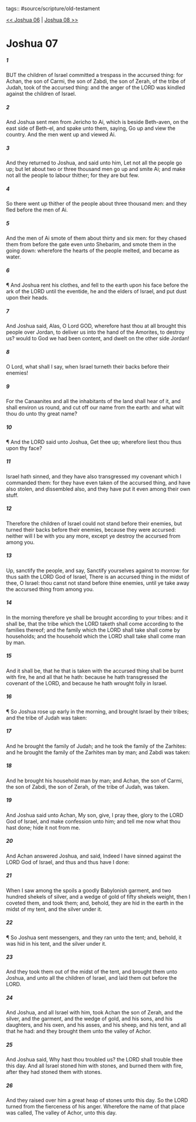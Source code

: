 tags:: #source/scripture/old-testament

[<< Joshua 06](/old-testament/06_Joshua/Joshua_06.md) | [Joshua 08 >>](/old-testament/06_Joshua/Joshua_08.md)

# Joshua 07

##### 1

BUT the children of Israel committed a trespass in the accursed thing: for Achan, the son of Carmi, the son of Zabdi, the son of Zerah, of the tribe of Judah, took of the accursed thing: and the anger of the LORD was kindled against the children of Israel.

##### 2

And Joshua sent men from Jericho to Ai, which is beside Beth-aven, on the east side of Beth-el, and spake unto them, saying, Go up and view the country. And the men went up and viewed Ai.

##### 3

And they returned to Joshua, and said unto him, Let not all the people go up; but let about two or three thousand men go up and smite Ai; and make not all the people to labour thither; for they are but few.

##### 4

So there went up thither of the people about three thousand men: and they fled before the men of Ai.

##### 5

And the men of Ai smote of them about thirty and six men: for they chased them from before the gate even unto Shebarim, and smote them in the going down: wherefore the hearts of the people melted, and became as water.

##### 6

¶ And Joshua rent his clothes, and fell to the earth upon his face before the ark of the LORD until the eventide, he and the elders of Israel, and put dust upon their heads.

##### 7

And Joshua said, Alas, O Lord GOD, wherefore hast thou at all brought this people over Jordan, to deliver us into the hand of the Amorites, to destroy us? would to God we had been content, and dwelt on the other side Jordan!

##### 8

O Lord, what shall I say, when Israel turneth their backs before their enemies!

##### 9

For the Canaanites and all the inhabitants of the land shall hear of it, and shall environ us round, and cut off our name from the earth: and what wilt thou do unto thy great name?

##### 10

¶ And the LORD said unto Joshua, Get thee up; wherefore liest thou thus upon thy face?

##### 11

Israel hath sinned, and they have also transgressed my covenant which I commanded them: for they have even taken of the accursed thing, and have also stolen, and dissembled also, and they have put it even among their own stuff.

##### 12

Therefore the children of Israel could not stand before their enemies, but turned their backs before their enemies, because they were accursed: neither will I be with you any more, except ye destroy the accursed from among you.

##### 13

Up, sanctify the people, and say, Sanctify yourselves against to morrow: for thus saith the LORD God of Israel, There is an accursed thing in the midst of thee, O Israel: thou canst not stand before thine enemies, until ye take away the accursed thing from among you.

##### 14

In the morning therefore ye shall be brought according to your tribes: and it shall be, that the tribe which the LORD taketh shall come according to the families thereof; and the family which the LORD shall take shall come by households; and the household which the LORD shall take shall come man by man.

##### 15

And it shall be, that he that is taken with the accursed thing shall be burnt with fire, he and all that he hath: because he hath transgressed the covenant of the LORD, and because he hath wrought folly in Israel.

##### 16

¶ So Joshua rose up early in the morning, and brought Israel by their tribes; and the tribe of Judah was taken:

##### 17

And he brought the family of Judah; and he took the family of the Zarhites: and he brought the family of the Zarhites man by man; and Zabdi was taken:

##### 18

And he brought his household man by man; and Achan, the son of Carmi, the son of Zabdi, the son of Zerah, of the tribe of Judah, was taken.

##### 19

And Joshua said unto Achan, My son, give, I pray thee, glory to the LORD God of Israel, and make confession unto him; and tell me now what thou hast done; hide it not from me.

##### 20

And Achan answered Joshua, and said, Indeed I have sinned against the LORD God of Israel, and thus and thus have I done:

##### 21

When I saw among the spoils a goodly Babylonish garment, and two hundred shekels of silver, and a wedge of gold of fifty shekels weight, then I coveted them, and took them; and, behold, they are hid in the earth in the midst of my tent, and the silver under it.

##### 22

¶ So Joshua sent messengers, and they ran unto the tent; and, behold, it was hid in his tent, and the silver under it.

##### 23

And they took them out of the midst of the tent, and brought them unto Joshua, and unto all the children of Israel, and laid them out before the LORD.

##### 24

And Joshua, and all Israel with him, took Achan the son of Zerah, and the silver, and the garment, and the wedge of gold, and his sons, and his daughters, and his oxen, and his asses, and his sheep, and his tent, and all that he had: and they brought them unto the valley of Achor.

##### 25

And Joshua said, Why hast thou troubled us? the LORD shall trouble thee this day. And all Israel stoned him with stones, and burned them with fire, after they had stoned them with stones.

##### 26

And they raised over him a great heap of stones unto this day. So the LORD turned from the fierceness of his anger. Wherefore the name of that place was called, The valley of Achor, unto this day.
